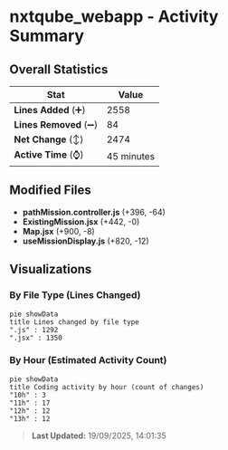 # nxtqube_webapp - Activity Summary 

## Overall Statistics

| Stat                   | Value                                                             |
| ---------------------- | ----------------------------------------------------------------- |
| **Lines Added** (➕)   | 2558                                          |
| **Lines Removed** (➖) | 84                                        |
| **Net Change** (↕)    | 2474                |
| **Active Time** (⌚)   | 45 minutes |


## Modified Files
- **pathMission.controller.js** (+396, -64)
- **ExistingMission.jsx** (+442, -0)
- **Map.jsx** (+900, -8)
- **useMissionDisplay.js** (+820, -12)

## Visualizations

### By File Type (Lines Changed)

```mermaid
pie showData
title Lines changed by file type
".js" : 1292
".jsx" : 1350
```

### By Hour (Estimated Activity Count)

```mermaid
pie showData
title Coding activity by hour (count of changes)
"10h" : 3
"11h" : 17
"12h" : 12
"13h" : 12
```


> **Last Updated:** 19/09/2025, 14:01:35